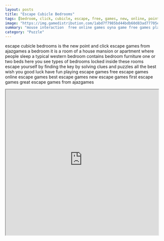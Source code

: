 ```yaml
---
layout: posts
title: "Escape Cubicle Bedrooms"
tags: [bedroom, click, cubicle, escape, free, games, new, online, point, room, ajaz, games, bedrooms, free, online, games, oyna, game, free, games, play, play, games]
image: "https://img.gamedistribution.com/1abd7f7985bd44bdb60d83ad77705e82.jpg"
summary: "mouse interaction  free online games oyna game free games play play games"
category: "Puzzle"
---
```


escape cubicle bedrooms is the new point and click escape games from ajazgames a bedroom it is a room of a house mansion or apartment where people sleep a typical western bedroom contains bedroom furniture one or two beds here you see types of bedrooms locked inside these rooms escape yourself by finding the key by solving clues and puzzles all the best wish you good luck have fun playing escape games free escape games online escape games best escape games new escape games first escape games great escape games from ajazgames

<iframe width="100%" height="480px;" src="https://flash.gamedistribution.com?game=1abd7f7985bd44bdb60d83ad77705e82"></iframe>